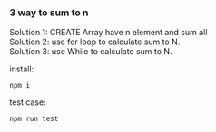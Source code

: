 ### 3 way to sum to n

Solution 1: CREATE Array have n element and sum all<br/>
Solution 2: use for loop to calculate sum to N.<br/>
Solution 3: use While to calculate sum to N.<br/>

install:
```
npm i
```

test case:
```
npm run test
```